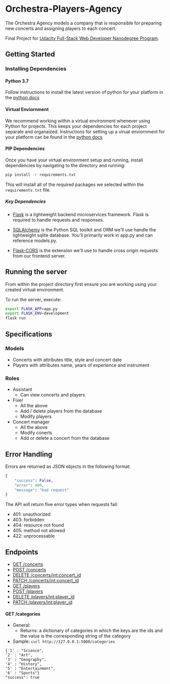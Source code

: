 # Orchestra-Players-Agency

The Orchestra Agency models a company that is responsible for preparing new concerts and assigning players to each concert. 

Final Project for [Udacity Full-Stack Web Developer Nanodegree Program](https://www.udacity.com/course/full-stack-web-developer-nanodegree--nd0044).

## Getting Started

### Installing Dependencies

#### Python 3.7

Follow instructions to install the latest version of python for your platform in the [python docs](https://docs.python.org/3/using/unix.html#getting-and-installing-the-latest-version-of-python)

#### Virtual Enviornment

We recommend working within a virtual environment whenever using Python for projects. This keeps your dependencies for each project separate and organaized. Instructions for setting up a virual enviornment for your platform can be found in the [python docs](https://packaging.python.org/guides/installing-using-pip-and-virtual-environments/)

#### PIP Dependencies

Once you have your virtual environment setup and running, install dependencies by navigating to the directory and running:

```bash
pip install -r requirements.txt
```

This will install all of the required packages we selected within the `requirements.txt` file.

##### Key Dependencies

- [Flask](http://flask.pocoo.org/)  is a lightweight backend microservices framework. Flask is required to handle requests and responses.

- [SQLAlchemy](https://www.sqlalchemy.org/) is the Python SQL toolkit and ORM we'll use handle the lightweight sqlite database. You'll primarily work in app.py and can reference models.py. 

- [Flask-CORS](https://flask-cors.readthedocs.io/en/latest/#) is the extension we'll use to handle cross origin requests from our frontend server. 

## Running the server

From within the project directory first ensure you are working using your created virtual environment.

To run the server, execute:

```bash
export FLASK_APP=app.py
export FLASK_ENV=development
flask run
```

## Specifications

### Models
* Concerts with attributes title, style and concert date
* Players with attributes name, years of experience and instrument

### Roles
* Assistant
    * Can view concerts and players
* Fixer
    * All the above
    * Add / delete players from the database
    * Modify players 
* Concert manager
    * All the above
    * Modify conerts
    * Add or delete a concert from the database

## Error Handling

Errors are returned as JSON objects in the following format:

```python
{
    "success": False,
    "error": 400,
    "message": "bad request"
}

```

The API will return five error types when requests fail:

* 401: unauthorized
* 403: forbidden
* 404: resource not found
* 405: method not allowed
* 422: unprocessable

## Endpoints

* [GET /concerts](#get-categories)
* [POST /concerts](#get-questions)
* [DELETE /concerts/int:concert_id](#delete-questionsintquestion_id)
* [PATCH /concerts/int:concert_id](#post-questions)
* [GET /players](#get-categories)
* [POST /players](#get-questions)
* [DELETE /players/int:player_id](#delete-questionsintquestion_id)
* [PATCH /players/int:player_id](#post-questions)

#### GET /categories

- General:
  - Returns: a dictionary of categories in which the keys are the ids and the value is the corresponding string of the category 
- Sample: `curl http://127.0.0.1:5000/categories`
```
{'1' : "Science",
'2' : "Art",
'3' : "Geography",
'4' : "History",
'5' : "Entertainment",
'6' : "Sports"}
"success": true
```
